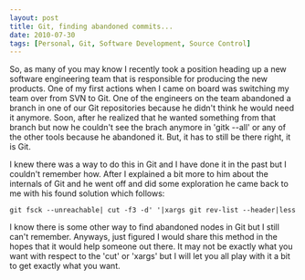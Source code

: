 ```yaml
---
layout: post
title: Git, finding abandoned commits...
date: 2010-07-30
tags: [Personal, Git, Software Development, Source Control]
---
```

So, as many of you may know I recently took a position heading up a new
software engineering team that is responsible for producing the new products.
One of my first actions when I came on board was switching my team over from
SVN to Git. One of the engineers on the team abandoned a branch in one of our
Git repositories because he didn't think he would need it anymore. Soon, after
he realized that he wanted something from that branch but now he couldn't see
the brach anymore in 'gitk --all' or any of the other tools because he
abandoned it. But, it has to still be there right, it is Git.

I knew there was a way to do this in Git and I have done it in the past but I
couldn't remember how. After I explained a bit more to him about the internals
of Git and he went off and did some exploration he came back to me with his
found solution which follows:

`git fsck --unreachable| cut -f3 -d' '|xargs git rev-list --header|less`

I know there is some other way to find abandoned nodes in Git but I still can't
remember. Anyways, just figured I would share this method in the hopes that it
would help someone out there. It may not be exactly what you want with respect
to the 'cut' or 'xargs' but I will let you all play with it a bit to get
exactly what you want.
